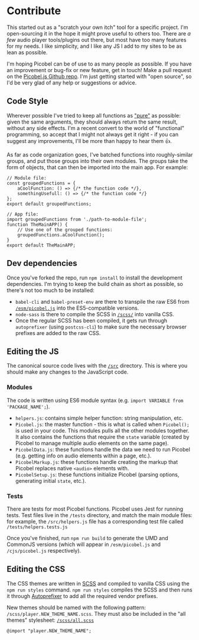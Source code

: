 # Contribute

This started out as a "scratch your own itch" tool for a specific project. I'm open-sourcing it in the hope it might prove useful to others too. There are _a few_ audio player tools/plugins out there, but most have too many features for my needs. I like simplicity, and I like any JS I add to my sites to be as lean as possible.

I'm hoping Picobel can be of use to as many people as possible. If you have an improvement or bug-fix or new feature, get in touch! Make a pull request on the [Picobel.js Github repo](https://github.com/tomhazledine/picobel). I'm just getting started with "open source", so I'd be very glad of any help or suggestions or advice.

## Code Style

Wherever possible I've tried to keep all functions as ["pure"](https://medium.com/javascript-scene/master-the-javascript-interview-what-is-a-pure-function-d1c076bec976) as possible: given the same arguments, they should always return the same result, without any side effects. I'm a recent convert to the world of "functional" programming, so accept that I might not always get it right - if you can suggest any improvements, I'll be more than happy to hear them 👍.

As far as code organization goes, I've batched functions into roughly-similar groups, and put those groups into their own modules. The groups take the form of objects, that can then be imported into the main app. For example:

    // Module file:
    const groupedFunctions = {
        aCoolFunction: () => {/* the function code */},
        somethingUsefull: () => {/* the function code */}
    };
    export default groupedFunctions;

    // App file:
    import groupedFunctions from './path-to-module-file';
    function TheMainAPP() {
        // Use one of the grouped functions:
        groupedFunctions.aCoolFunction();
    }
    export default TheMainAPP;

## Dev dependencies

Once you've forked the repo, run `npm install` to install the development dependencies. I'm trying to keep the build chain as short as possible, so there's not too much to be installed:

* `babel-cli` and `babel-preset-env` are there to transpile the raw ES6 from [`/esm/picobel.js`](https://github.com/tomhazledine/picobel/blob/master/esm/picobel.js) into the ES5-compatible versions.
* `node-sass` is there to compile the SCSS in [`/scss/`](https://github.com/tomhazledine/picobel/blob/master/scss) into vanilla CSS.
* Once the regular SCSS has been compiled, it gets run through `autoprefixer` (using `postcss-cli`) to make sure the necessary browser prefixes are added to the raw CSS.

## Editing the JS

The canonical source code lives with the [`/src`](https://github.com/tomhazledine/picobel/blob/master/src) directory. This is where you should make any changes to the JavaScript code.

### Modules

The code is written using ES6 module syntax (e.g. `import VARIABLE from 'PACKAGE_NAME';`).

* `helpers.js`: contains simple helper function: string manipulation, etc.
* `Picobel.js`: the master function - this is what is called when `Picobel();` is used in your code. This modules pulls all the other modules together. It also contains the functions that require the `state` variable (created by Picobel to manage multiple audio elements on the same page).
* `PicobelData.js`: these functions handle the data we need to run Picobel (e.g. getting info on audio elements within a page, etc.).
* `PicobelMarkup.js`: these functions handle creating the markup that Picobel replaces native `<audio>` elements with.
* `PicobelSetup.js`: these functions initialize Picobel (parsing options, generating initial `state`, etc.).

### Tests

There are tests for most Picobel functions. Picobel uses Jest for running tests. Test files live in the `/tests` directory, and match the main module files: for example, the `/src/helpers.js` file has a corresponding test file called `/tests/helpers.tests.js`

Once you've finished, run `npm run build` to generate the UMD and CommonJS versions (which will appear in `/esm/picobel.js` and `/cjs/picobel.js` respectively).

## Editing the CSS

The CSS themes are written in [SCSS](https://sass-lang.com/guide) and compiled to vanilla CSS using the `npm run styles` command. `npm run styles` compiles the SCSS and then runs it through [Autoprefixer](https://github.com/postcss/autoprefixer) to add all the required vendor prefixes.

New themes should be named with the following pattern: `/scss/player.NEW_THEME_NAME.scss`. They must also be included in the "all themes" stylesheet: [`/scss/all.scss`](https://github.com/tomhazledine/picobel/blob/master/scss/all.scss)

    @import "player.NEW_THEME_NAME";

